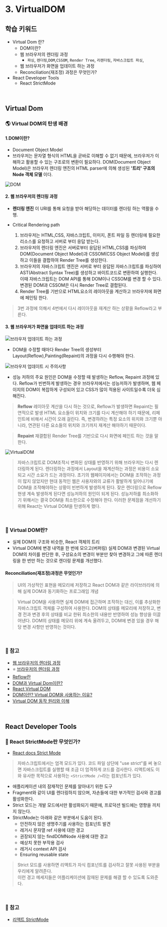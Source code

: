 
# 3. VirtualDOM

## 학습 키워드

- Virtual Dom 란?
  - DOM이란?
  - 웹 브라우저의 렌더링 과정
    - `파싱`, `렌더링`,`DOM`,`CSSOM`, `Render Tree`, `리렌더링`, `자바스크립트 파싱`,
  - 웹 브라우저가 화면을 업데이트 하는 과정
  - Reconciliation(재조정) 과정은 무엇인가?
- React Developer Tools
  - React StrictMode

<br/>

## Virtual Dom

### 🌎 Virtual DOM의 탄생 배경

#### 1.DOM이란?

- Document Object Model
- 브라우저는 문자열 형식의 HTML을 곧바로 이해할 수 없기 때문에, 브라우저가 이해하고 활용할 수 있는 구조로의 변환이 필요하다.
DOM(Document Object Model)은 브라우저 렌더링 엔진의 HTML parser에 의해 생성된 __'트리' 구조의 Node 객체 모델__ 이다.

![DOM](./image/dom.png)

#### 2. 웹 브라우저의 렌더링 과정

- __렌더링 엔진__ 이 URI를 통해 요청을 받아 해당하는 데이터를 렌더링 하는 역활을 수행.

- Critical Rendering path
   1. 브라우저는 HTML,CSS, 자바스크립트, 이미지, 폰트 파일 등 렌더링에 필요한 리소스를 요청하고 서버로 부터 응답 받는다.
   2. 브라우저의 렌더링 엔진은 서버로부터 응답된 HTML,CSS를 파싱하여 DOM(Document Object Model)과 CSSOM(CSS Object Model)를 생성하고 이들을 결합하여 Render Tree를 생성한다.
   3. 브라우저의 자바스크립트 엔진은 서버로 부터 응답된 자바스크립트를 파싱하여 AST(Abstract Syntax Tree)를 생성하고 바이트코드로 변환하여 실행한다. 이때 자바스크립트는 DOM API를 통해 DOM이나 CSSOM를 변경 할 수 있다. 변경된 DOM과 CSSOM은 다시 Render Tree로 결합된다.
   4. Render Tree를 기반으로 HTML요소의 레이아웃을 계산하고 브라우저에 화면에 페인팅 한다.

> 3번 과정에 의해서 4번에서 다시 레이아웃을 재계산 하는 상황을 Reflow라고 부른다.

#### 3. 웹 브라우저가 화면을 업데이트 하는 과정

![브라우저 업데이트 하는 과정](./image/javascrpt_update.png)

- DOM을 수정할 때마다 Render Tree의 생성부터 Layout(Reflow),Painting(Repaint)의 과정을 다시 수행해야 한다.

![브라우저 업데이트 시 주의사항](./image/update_caution.png)

- 성능 저하의 주요 원인은 DOM을 수정할 때 발생하는 Reflow, Repaint 과정에 있다. Reflow가 빈번하게 발생하는 경우 브라우저에서는 성능저하가 발생하며, 웹 페이지의 DOM이 복잡하게 구성되어 있고 CSS가 많이 적용된 사이트일수록 더욱 심해진다.

>__Reflow__
레이아웃 계산을 다시 하는 것으로, Reflow가 발생하면 Repaint는 필연적으로 발생
HTML 요소들이 위치와 크기를 다시 계산해야 하기 때문에, 리페인트에 비해서 시간이 오래 걸린다.
즉, 변경하려는 특정 요소의 위치와 크기뿐 아니라, 연관된 다른 요소들의 위치와 크기까지 재계산 해야하기 때문이다.

>__Repaint__
재결합된 Render Tree를 기반으로 다시 화면에 페인트 하는 것을 말한다.

![VirtualDOM](./image/virtualdom.png)

> 자바스크립트로 DOM조작시 변화된 상태를 반영하기 위해 브라우저는 다시 렌더링하게 된다. 렌더링하는 과정에서 Layout을 재계산하는 과정은 비용이 소요되고 시간 소요가 드는 과정이다. 초기의 웹페이지에서는 DOM을 조작하는 과정이 많지 않았지만 현대 동적인 웹은 사용자와의 교류가 활발하게 일어나기에 DOM을 조작해야하는 상황이 빈번하게 발생하게 된다. 잦은 렌더링으로 Reflow 현생 계속 발생하게 된다면 성능저하의 원인이 되게 된다. 성능저하를 최소화하기 위해서는 결국 DOM을 최소한으로 수정해야 한다. 이러한 문제점을 개선하기 위해 React는 Virtual DOM을 탄생하게 했다.

<br/>

### 📖 Virtual DOM란?

- 실제 DOM의 구조와 비슷한, React 객체의 트리
- Virtual DOM에 변경 내역을 한 번에 모으고(버퍼링) 실제 DOM과 변경된 Virtual DOM의 차이를 판단한 후, 구성요소의 변경이 부분만 찾아 변경하고 그에 따른 렌더링을 한 번만 하는 것으로 렌더링 문제를 개선했다.

#### Reconciliation(재조정)과정은 무엇인가?

> UI의 가상적인 표현을 메모리에 저장하고 React DOM과 같은 라이브러리에 의해 실제 DOM과 동기화하는 프로그래임 개념

> Virtual DOM을 사용하면 실제 DOM에 접근하며 조작하는 대신, 이를 추상화한 자바스크립트 객체를 구성하여 사용한다. DOM의 상태를 메모리에 저장하고, 변경 전과 변경 후의 상태를 비교 한뒤 최소한의 내용만 반영하여 성능 향상을 이끌어낸다. DOM의 상태를 메모리 위에 계속 올려두고, DOM에 변경 있을 경우 해당 변경 사항만 반영하는 것이다.

<br/>

### 🔗 참고

- [웹 브라우저의 렌더링 과정](https://oliviakim.tistory.com/80)
- ⭐️ [브라우저의 렌더링 과정](https://velog.io/@whow1101/38.-%EB%B8%8C%EB%9D%BC%EC%9A%B0%EC%A0%80%EC%9D%98-%EB%A0%8C%EB%8D%94%EB%A7%81-%EA%B3%BC%EC%A0%95)
- [Reflow란](https://velog.io/@heelieben/JavaScript-Reflow-%EB%9E%80-feat.-%EB%B8%8C%EB%9D%BC%EC%9A%B0%EC%A0%80-%EB%A0%8C%EB%8D%94%EB%A7%81)
- [DOM과 Virtual Dom이란?](https://www.howdy-mj.me/dom/what-is-dom)
- [React Virtual DOM](https://velog.io/@1nthek/React-Virtual-DOM%EA%B3%BC-%EB%A0%8C%EB%8D%94%EB%A7%81)
- [DOM이란? Virtual DOM을 사용하는 이유?](https://velog.io/@ctdlog/React-DOM%EC%9D%B4%EB%9E%80-Virtual-DOM%EC%9D%84-%EC%82%AC%EC%9A%A9%ED%95%98%EB%8A%94-%EC%9D%B4%EC%9C%A0)
- [Virtual DOM 동작 원리와 이해](https://jeong-pro.tistory.com/210)

<br/>

## React Developer Tools

### 📖 React StrictMode란 무엇인가?

- [React docs Strict Mode](https://ko.legacy.reactjs.org/docs/strict-mode.html)

> 자바스크립트에서는 엄격 모드가 있다. 코드 파일 상단에 "use strict"를 써 놓으면 자바스크립트를 실행할 때 조금 더 엄격하게 코드를 검사한다. 리액트에도 이와 유사한 목적으로 사용하는  `<StrictMode />`라는 컴포넌트가 있다.

- 애플리케이션 내의 잠재적인 문제를 알아내기 위한 도구
- Fragment와 같이 UI를 렌더링하지 않으며, 자손들에 대한 부가적인 검사와 경고를 활성화한다.
- Strict 모드는 개발 모드에서만 활성화되기 때문에, 프로덕션 빌드에는 영향을 끼치지 않는다.
- StrictMode는 아래와 같은 부분에서 도움이 된다.
  - 안전하지 않은 생명주기를 사용하는 컴포넌트 발견
  - 레거시 문자열 ref 사용에 대한 경고
  - 권장되지 않는 findDOMNode 사용에 대한 경고
  - 예상치 못한 부작용 검사
  - 레거시 context API 검사
  - Ensuring reusable state

> Strict 모드를 사용하면 리액트가 자식 컴포넌트를 검사하고 잘못 사용된 부분을 우리에게 알려준다. <br/> 이런 경고 메세지들은 어플리케이션에 잠재된 문제를 해결 할 수 있도록 도와준다.

<br/>

### 🔗 참고

- [리액트 StrictMode](https://jeonghwan-kim.github.io/2022/05/20/react-strict-mode)
